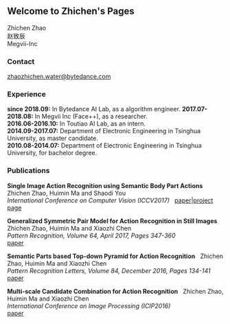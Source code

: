 ## Welcome to Zhichen's Pages

Zhichen Zhao   
赵致辰  
Megvii-Inc

### Contact
zhaozhichen.water@bytedance.com

### Experience
__since 2018.09:__ In Bytedance AI Lab, as a algorithm engineer. 
__2017.07-2018.08:__ In Megvii Inc (Face++), as a researcher.  
__2016.06-2016.10:__ In Toutiao AI Lab, as an intern.  
__2014.09-2017.07:__ Department of Electronic Engineering in Tsinghua University, as master candidate.  
__2010.08-2014.07:__ Department of Electronic Engineering in Tsinghua University, for bachelor degree.

### Publications
__Single Image Action Recognition using Semantic Body Part Actions__  
Zhichen Zhao, Huimin Ma and Shaodi You  
_International Conference on Computer Vision (ICCV2017)_  
[paper](http://openaccess.thecvf.com/content_iccv_2017/html/Zhao_Single_Image_Action_ICCV_2017_paper.html)|[project page](https://github.com/ZhichenZhao/part-action-network)  

__Generalized Symmetric Pair Model for Action Recognition in Still Images__  
Zhichen Zhao, Huimin Ma and Xiaozhi Chen  
_Pattern Recognition, Volume 64, April 2017, Pages 347-360_  
[paper](http://www.sciencedirect.com/science/article/pii/S0031320316303089)

__Semantic Parts based Top-down Pyramid for Action Recognition__  
Zhichen Zhao, Huimin Ma and Xiaozhi Chen  
_Pattern Recognition Letters, Volume 84, December 2016, Pages 134-141_  
[paper](http://www.sciencedirect.com/science/article/pii/S0167865516302331)

__Multi-scale Candidate Combination for Action Recognition__  
Zhichen Zhao, Huimin Ma and Xiaozhi Chen  
_International Conference on Image Processing (ICIP2016)_  
[paper](http://ieeexplore.ieee.org/document/7532924/)



